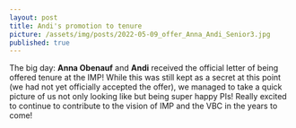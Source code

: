 ```yaml
---
layout: post
title: Andi's promotion to tenure
picture: /assets/img/posts/2022-05-09_offer_Anna_Andi_Senior3.jpg
published: true
---
```

The big day: **Anna Obenauf** and **Andi** received the official letter of being offered tenure at the IMP!
While this was still kept as a secret at this point (we had not yet officially accepted the offer), we managed to take a quick picture of us not only looking like but being super happy PIs!
Really excited to continue to contribute to the vision of IMP and the VBC in the years to come! 
 
